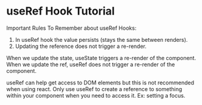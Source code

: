 # useRef Hook Tutorial

Important Rules To Remember about useRef Hooks:

1. In useRef hook the value persists (stays the same between renders).
2. Updating the reference does not trigger a re-render.

When we update the state, useState triggers a re-render of the component.
When we update the ref, useRef does not trigger a re-render of the component.

useRef can help get access to DOM elements but this is not recommended when using react.
Only use useRef to create a reference to something within your component when you need to access it. Ex: setting a focus.
